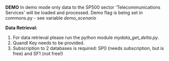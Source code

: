 **DEMO**
In demo mode only data to the SP500 sector 'Telecommunications Services' will be loaded and processed. Demo flag is being set in commons.py - see variable _demo_scenario_

**Data Retrieval:**

1. For data retrieval please run the python module _mydata\_get\_delta.py_. 
2. Quandl Key needs to be provided.
3. Subscription to 2 databases is required: SP0 (needs subscription, but is free) and SF1 (not free!) 
